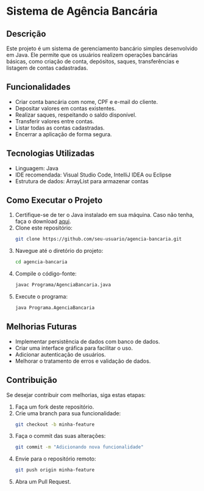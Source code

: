 # Sistema de Agência Bancária

## Descrição
Este projeto é um sistema de gerenciamento bancário simples desenvolvido em Java. Ele permite que os usuários realizem operações bancárias básicas, como criação de conta, depósitos, saques, transferências e listagem de contas cadastradas.

## Funcionalidades
- Criar conta bancária com nome, CPF e e-mail do cliente.
- Depositar valores em contas existentes.
- Realizar saques, respeitando o saldo disponível.
- Transferir valores entre contas.
- Listar todas as contas cadastradas.
- Encerrar a aplicação de forma segura.

## Tecnologias Utilizadas
- Linguagem: Java
- IDE recomendada: Visual Studio Code, IntelliJ IDEA ou Eclipse
- Estrutura de dados: ArrayList para armazenar contas

## Como Executar o Projeto
1. Certifique-se de ter o Java instalado em sua máquina. Caso não tenha, faça o download [aqui](https://www.oracle.com/java/technologies/javase-jdk11-downloads.html).
2. Clone este repositório:
   ```sh
   git clone https://github.com/seu-usuario/agencia-bancaria.git
   ```
3. Navegue até o diretório do projeto:
   ```sh
   cd agencia-bancaria
   ```
4. Compile o código-fonte:
   ```sh
   javac Programa/AgenciaBancaria.java
   ```
5. Execute o programa:
   ```sh
   java Programa.AgenciaBancaria
   ```

## Melhorias Futuras
- Implementar persistência de dados com banco de dados.
- Criar uma interface gráfica para facilitar o uso.
- Adicionar autenticação de usuários.
- Melhorar o tratamento de erros e validação de dados.

## Contribuição
Se desejar contribuir com melhorias, siga estas etapas:
1. Faça um fork deste repositório.
2. Crie uma branch para sua funcionalidade:
   ```sh
   git checkout -b minha-feature
   ```
3. Faça o commit das suas alterações:
   ```sh
   git commit -m "Adicionando nova funcionalidade"
   ```
4. Envie para o repositório remoto:
   ```sh
   git push origin minha-feature
   ```
5. Abra um Pull Request.

